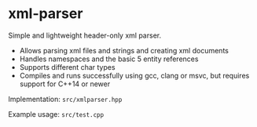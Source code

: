 # xml-parser
Simple and lightweight header-only xml parser. 
- Allows parsing xml files and strings and creating xml documents 
- Handles namespaces and the basic 5 entity references 
- Supports different char types 
- Compiles and runs successfully using gcc, clang or msvc, but requires support for C++14 or newer

Implementation: `src/xmlparser.hpp`

Example usage: `src/test.cpp`
